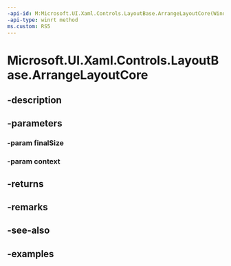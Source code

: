 ```yaml
---
-api-id: M:Microsoft.UI.Xaml.Controls.LayoutBase.ArrangeLayoutCore(Windows.Foundation.Size,Microsoft.UI.Xaml.Controls.LayoutContext)
-api-type: winrt method
ms.custom: RS5
---
```


<!-- Method syntax.
virtual protected Size LayoutBase.ArrangeLayoutCore(Size finalSize, LayoutContext context)
-->

# Microsoft.UI.Xaml.Controls.LayoutBase.ArrangeLayoutCore

## -description

## -parameters
### -param finalSize

### -param context

## -returns

## -remarks

## -see-also

## -examples


